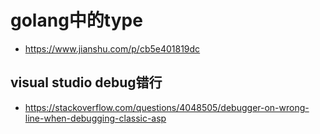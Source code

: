 # golang中的type

- <https://www.jianshu.com/p/cb5e401819dc>

## visual studio debug错行

- <https://stackoverflow.com/questions/4048505/debugger-on-wrong-line-when-debugging-classic-asp>
